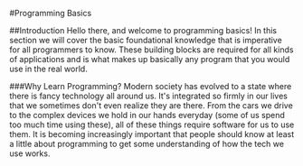 #Programming Basics

##Introduction
Hello there, and welcome to programming basics! In this section we will cover the basic foundational knowledge that is imperative for all programmers to know. These building blocks are required for all kinds of applications and is what makes up basically any program that you would use in the real world.

###Why Learn Programming?
Modern society has evolved to a state where there is fancy technology all around us. It's integrated so firmly in our lives that we sometimes don't even realize they are there. From the cars we drive to the complex devices we hold in our hands everyday (some of us spend too much time using these), all of these things require software for us to use them. It is becoming increasingly important that people should know at least a little about programming to get some understanding of how the tech we use works.

